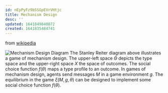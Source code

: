 ```yaml
---
id: nEyPyFz9bSSGpEVrVHtjc
title: Mechanism Design
desc: ''
updated: 1641849840872
created: 1641835484741
---
```


from [wikipedia](https://en.wikipedia.org/wiki/Mechanism_design)

![Mechanism Design Diagram](/assets/images/2022-01-10-18-27-43.png)
The Stanley Reiter diagram above illustrates a game of mechanism design. The upper-left space $\Theta$  depicts the type space and the upper-right space $X$ the space of outcomes. The social choice function $f(\theta )$ maps a type profile to an outcome. In games of mechanism design, agents send messages $M$ in a game environment $g$. The equilibrium in the game $\xi (M,g,\theta )$ can be designed to implement some social choice function $f(\theta )$.

